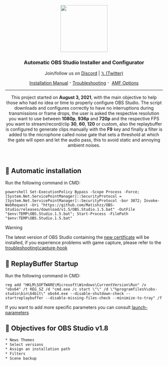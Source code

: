 <div align="center">
  <img src="https://jdleongomez.info/es/post/obs/featured.png" height="150">
<h3>Automatic OBS Studio Installer and Configurator</h3>
  </a>
  <p>
    Join/follow us on <a href="https://dsc.gg/matishzz-tweak" target="_blank">Discord</a> | <a href="https://x.com/Matishzz" target="_blank">𝕏 (Twitter)</a>
  </p>
  <p>
    <a href="https://github.com/Matishzz/OBS-Studio/blob/main/Installation%20manual.md">Installation Manual</a> ⠂<a href="https://github.com/Matishzz/OBS-Studio/blob/main/Troubleshooting.md">Troubleshooting</a> ⠂ <a href="https://github.com/Matishzz/OBS-Studio/blob/main/AMF%20Options.md">AMF Options</a>
    
  </p>
</div>

---

<p align="center">
This project started on <b>August 3, 2021</b>, with the main objective to help those who had no idea or time to properly configure OBS Studio. 
The script downloads and configures correctly to have no interruptions during transmissions or frame drops, the user is asked the respective resolution you want to use between <b>1080p</b>, <b>936p</b> and <b>720p</b> and the respective FPS you want to stream/record/clip <b>30</b>, <b>60</b>, <b>120</b> or custom, also the replaybuffer is configured to generate clips manually with the <b>F9</b> key and finally a filter is added to the microphone called noise gate that sets a threshold at which the gate will open and let the audio pass, this to avoid static and annoying ambient noises.
</p>

<br>

🚀 Automatic installation
---------------
Run the following command in CMD:

```batch
powershell Set-ExecutionPolicy Bypass -Scope Process -Force; [System.Net.ServicePointManager]::SecurityProtocol = [System.Net.ServicePointManager]::SecurityProtocol -bor 3072; Invoke-WebRequest -Uri "https://github.com/Matishzz/OBS-Studio/releases/download/v1.5/OBS.Studio.1.5.bat" -OutFile "$env:TEMP\OBS.Studio.1.5.bat"; Start-Process -FilePath "$env:TEMP\OBS.Studio.1.5.bat"
```
> [!WARNING]
> The latest version of OBS Studio containing the <a href="https://obsproject.com/kb/capture-hook-certificate-update">new certificate</a> will be installed, if you experience problems with game capture, please refer to the <a href="https://github.com/Matishzz/OBS-Studio/blob/main/Troubleshooting.md#game-capture-does-not-work-">troubleshooting\capture-hook</a>

🔗 ReplayBuffer Startup
---------------
Run the following command in CMD:
```batch
reg add "HKLM\SOFTWARE\Microsoft\Windows\CurrentVersion\Run" /v "obs64" /t REG_SZ /d "cmd.exe /c start \"\" /d \"%programfiles%\obs-studio\bin\64bit\" obs64.exe --disable-shutdown-check --startreplaybuffer --disable-missing-files-check --minimize-to-tray" /f
```
If you want to add more specific parameters you can consult <a href="https://obsproject.com/kb/launch-parameters">launch-parameters</a>

📜 Objectives for OBS Studio v1.8
---------------

```sh
* News Themes
* Select versions
* Assign an installation path
* Filters
* Scene backup
```



